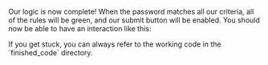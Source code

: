 Our logic is now complete! When the password matches all our criteria, all of the rules will be green, and our submit button will be enabled. You should now be able to have an interaction like this:

<figure class="alignment-wrapper margin-">
  <amp-video width="762" height="564" layout="responsive" autoplay loop noaudio>
    <source src="/static/img/docs/tutorials/custom-javascript-tutorial/finished-project.mp4" type="video/mp4">
    <source src="/static/img/docs/tutorials/custom-javascript-tutorial/finished-project.webm" type="video/webm">
  </amp-video>
</figure>
If you get stuck, you can always refer to the working code in the `finished_code` directory.
